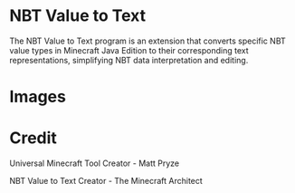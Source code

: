# NBT Value to Text

The NBT Value to Text program is an extension that converts specific NBT value types in Minecraft Java Edition to their corresponding text representations, simplifying NBT data interpretation and editing.

# Images

# Credit

Universal Minecraft Tool Creator - Matt Pryze

NBT Value to Text Creator - The Minecraft Architect
